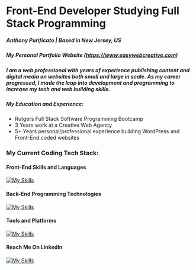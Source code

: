 # Front-End Developer Studying Full Stack Programming

##### Anthony Purificato | Based in New Jersey, US

##### My Personal Portfolio Website (https://www.easywebcreative.com)

##### I am a web professional with years of experience publishing content and digital media on websites both small and large in scale. As my career progressed, I made the leap into development and programming to increase my tech and web building skills.

##### My Education and Experience:
- Rutgers Full Stack Software Programming Bootcamp
- 3 Years work at a Creative Web Agency
- 5+ Years personal/professional experience building WordPress and Front-End coded websites

### My Current Coding Tech Stack:

#### Front-End Skills and Languages
[![My Skills](https://skillicons.dev/icons?i=html,css,bootstrap,js,react,wordpress)](https://skillicons.dev)

#### Back-End Programming Technologies
[![My Skills](https://skillicons.dev/icons?i=nodejs,npm,postgres,mysql,mongodb,heroku,aws)](https://skillicons.dev)

#### Tools and Platforms
[![My Skills](https://skillicons.dev/icons?i=vscode,git,figma)](https://skillicons.dev)

#### Reach Me On LinkedIn
[![My Skills](https://skillicons.dev/icons?i=linkedin)](https://www.linkedin.com/in/apurificato)

<!---
apurificato/apurificato is a ✨ special ✨ repository because its `README.md` (this file) appears on your GitHub profile.
You can click the Preview link to take a look at your changes.
--->
